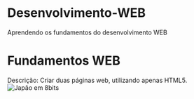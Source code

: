 # Desenvolvimento-WEB
Aprendendo os fundamentos do desenvolvimento WEB

<h1>Fundamentos WEB</h1>
Descrição: Criar duas páginas web, utilizando apenas HTML5.
<img src="https://mforum.ist/media/8bit-gif-japan-1041uuu-diedrica-blog-01-gif.18744/full" alt="Japão em 8bits">